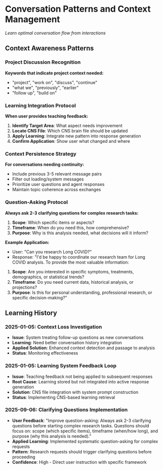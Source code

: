 # Conversation Patterns and Context Management
*Learn optimal conversation flow from interactions*

## Context Awareness Patterns

### **Project Discussion Recognition**
**Keywords that indicate project context needed:**
- "project", "work on", "discuss", "continue"
- "what we", "previously", "earlier"
- "follow up", "build on"

### **Learning Integration Protocol**
**When user provides teaching feedback:**
1. **Identify Target Area**: What aspect needs improvement
2. **Locate CNS File**: Which CNS brain file should be updated
3. **Apply Learning**: Integrate new pattern into response generation
4. **Confirm Application**: Show user what changed and where

### **Context Persistence Strategy**
**For conversations needing continuity:**
- Include previous 3-5 relevant message pairs
- Filter out loading/system messages
- Prioritize user questions and agent responses
- Maintain topic coherence across exchanges

### **Question-Asking Protocol**
**Always ask 2-3 clarifying questions for complex research tasks:**
1. **Scope**: Which specific items or aspects?
2. **Timeframe**: When do you need this, how comprehensive?
3. **Purpose**: Why is this analysis needed, what decisions will it inform?

**Example Application:**
- User: "Can you research Long COVID?"
- Response: "I'd be happy to coordinate our research team for Long COVID analysis. To provide the most valuable information:

1. **Scope**: Are you interested in specific symptoms, treatments, demographics, or statistical trends?
2. **Timeframe**: Do you need current data, historical analysis, or projections?
3. **Purpose**: Is this for personal understanding, professional research, or specific decision-making?"

## Learning History

### **2025-01-05: Context Loss Investigation**
- **Issue**: System treating follow-up questions as new conversations
- **Learning**: Need better conversation history integration
- **Applied Solution**: Enhanced context detection and passage to analysis
- **Status**: Monitoring effectiveness

### **2025-01-05: Learning System Feedback Loop**
- **Issue**: Teaching feedback not being applied to subsequent responses
- **Root Cause**: Learning stored but not integrated into active response generation
- **Solution**: CNS file integration with system prompt construction
- **Status**: Implementing CNS-based learning retrieval

### **2025-09-06: Clarifying Questions Implementation**
- **User Feedback**: "Improve question-asking: Always ask 2-3 clarifying questions before starting complex research tasks. Questions should focus on: scope (which specific items), timeframe (when/how long), and purpose (why this analysis is needed)."
- **Applied Learning**: Implemented systematic question-asking for complex requests
- **Pattern**: Research requests should trigger clarifying questions before proceeding
- **Confidence**: High - Direct user instruction with specific framework
